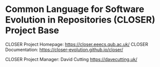# Common Language for Software Evolution in Repositories (CLOSER) Project Base

CLOSER Project Homepage: https://closer.eeecs.qub.ac.uk/
CLOSER Documentation: https://closer-evolution.github.io/closer/

CLOSER Project Manager: David Cutting https://davecutting.uk/
